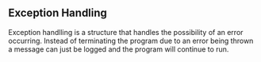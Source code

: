 ## Exception Handling

Exception handlling is a structure that handles the possibility of an error occurring. Instead of terminating the program due to an error being thrown a message can just be logged and the program will continue to run.
